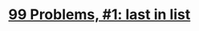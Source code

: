 # [99 Problems, #1: last in list](https://www.codewars.com/kata/99-problems-number-1-last-in-list/)
